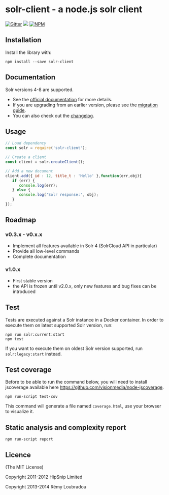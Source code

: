 # solr-client - a node.js solr client
[![Gitter](https://badges.gitter.im/Join%20Chat.svg)](https://gitter.im/lbdremy/solr-node-client?utm_source=badge&utm_medium=badge&utm_campaign=pr-badge&utm_content=badge)
![](https://github.com/lbdremy/solr-node-client/workflows/CI/badge.svg)
[![NPM](https://nodei.co/npm/solr-client.png?downloads=true&stars=true)](https://nodei.co/npm/solr-client/)


## Installation

Install the library with:

```shell
npm install --save solr-client
```

## Documentation

Solr versions 4-8 are supported.

* See the [official documentation](http://lbdremy.github.com/solr-node-client/) for more details.
* If you are upgrading from an earlier version, please see the [migration guide](https://github.com/lbdremy/solr-node-client/blob/master/UPGRADING.md).
* You can also check out the [changelog](https://github.com/lbdremy/solr-node-client/blob/master/CHANGELOG.md).

## Usage

```js
// Load dependency
const solr = require('solr-client');

// Create a client
const client = solr.createClient();

// Add a new document
client.add({ id : 12, title_t : 'Hello' },function(err,obj){
   if (err) {
      console.log(err);
   } else {
      console.log('Solr response:', obj);
   }
});
```



## Roadmap

### v0.3.x - v0.x.x

- Implement all features available in Solr 4 (SolrCloud API in particular)
- Provide all low-level commands
- Complete documentation

### v1.0.x

- First stable version
- the API is frozen until v2.0.x, only new features and bug fixes can be introduced

## Test

Tests are executed against a Solr instance in a Docker container. In order to execute them on latest supported Solr version, run:

```
npm run solr:current:start
npm test
```

If you want to execute them on oldest Solr version supported, run `solr:legacy:start` instead.


## Test coverage

Before to be able to run the command below, you will need to install jscoverage available here https://github.com/visionmedia/node-jscoverage.

```
npm run-script test-cov
```

This command will generate a file named `coverage.html`, use your browser to visualize it.

## Static analysis and complexity report

```
npm run-script report
```

## Licence

(The MIT License)

Copyright 2011-2012 HipSnip Limited

Copyright 2013-2014 Rémy Loubradou
